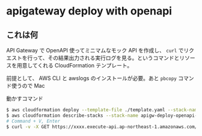 # apigateway deploy with openapi

## これは何

API Gateway で OpenAPI 使ってミニマムなモック API を作成し、 `curl` でリクエストを行って、その結果出力される実行ログを見る。というコマンドとリソースを用意してくれる CloudFormation テンプレート。

前提として、 AWS CLI と awslogs のインストールが必要。あと `pbcopy` コマンド使うので Mac

動かすコマンド

```bash
$ aws cloudformation deploy --template-file ./template.yaml --stack-name mystack
$ aws cloudformation describe-stacks --stack-name apigw-deploy-openapi-6 --query 'Stacks[0].Outputs[0].OutputValue' --output text | pbcopy
# Command + V, Enter
$ curl -v -X GET https://xxxx.execute-api.ap-northeast-1.amazonaws.com/hello/; awslogs get API-Gateway-Execution-Logs_xxxx/hello ALL --watch
```